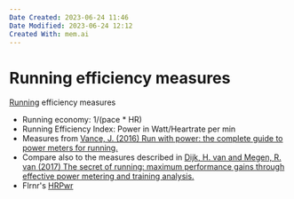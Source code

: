 ```yaml
---
Date Created: 2023-06-24 11:46
Date Modified: 2023-06-24 12:12
Created With: mem.ai
---
```


# Running efficiency measures

[Running](https://mem.ai/m/NbhFIjlzDKkeEO1KOYtG)
efficiency measures

- Running economy: 1/(pace * HR)
- Running Efficiency Index: Power in Watt/Heartrate per min 
- Measures from [Vance, J. (2016) Run with power: the complete guide to power meters for running.](https://mem.ai/m/lWJYaYdEfr92W2ys4CKj)
- Compare also to the measures described in [Dijk, H. van and Megen, R. van (2017) The secret of running: maximum performance gains through effective power metering and training analysis.](https://mem.ai/m/oXR3u6hOUju1lXOzKvKj)
- Flrnr's [HRPwr](https://fellrnr.com/wiki/HrPwr)